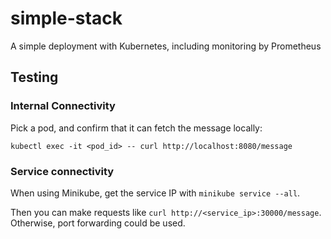 # simple-stack

A simple deployment with Kubernetes, including monitoring by Prometheus

## Testing

### Internal Connectivity

Pick a pod, and confirm that it can fetch the message locally:

`kubectl exec -it <pod_id> -- curl http://localhost:8080/message`

### Service connectivity

When using Minikube, get the service IP with `minikube service --all`.

Then you can make requests like `curl http://<service_ip>:30000/message`. Otherwise, port forwarding could be used.
